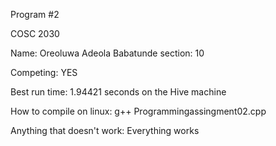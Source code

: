 Program #2

COSC 2030

Name: Oreoluwa Adeola Babatunde
section: 10

Competing: YES 

Best run time: 1.94421 seconds on the Hive machine

How to compile on linux: g++ Programmingassingment02.cpp

Anything that doesn't work: Everything works

